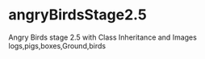 # angryBirdsStage2.5
Angry Birds stage 2.5 with Class Inheritance and Images
logs,pigs,boxes,Ground,birds
